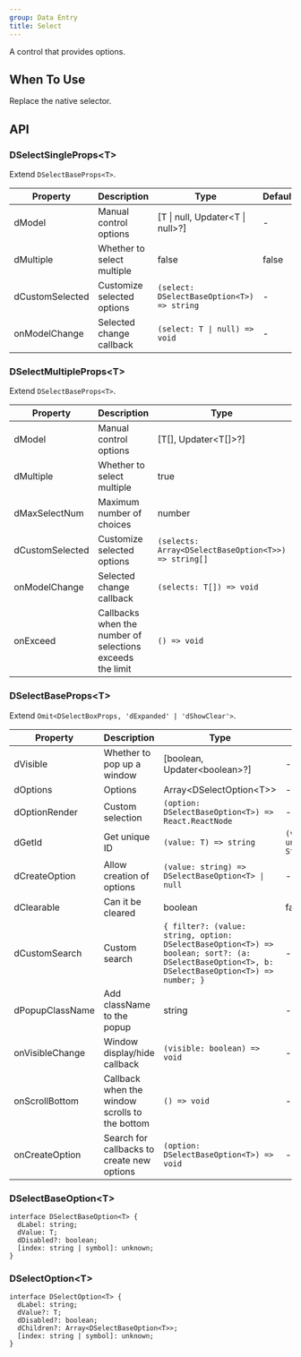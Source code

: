 ```yaml
---
group: Data Entry
title: Select
---
```


A control that provides options.

## When To Use

Replace the native selector.

## API

### DSelectSingleProps\<T\>

Extend `DSelectBaseProps<T>`.

<!-- prettier-ignore-start -->
| Property | Description | Type | Default | 
| --- | --- | --- | --- | 
| dModel | Manual control options | [T \| null, Updater\<T \| null\>?] | - |
| dMultiple | Whether to select multiple | false | false |
| dCustomSelected | Customize selected options | `(select: DSelectBaseOption<T>) => string`  | - |
| onModelChange | Selected change callback | `(select: T \| null) => void` | - |
<!-- prettier-ignore-end -->

### DSelectMultipleProps\<T\>

Extend `DSelectBaseProps<T>`.

<!-- prettier-ignore-start -->
| Property | Description | Type | Default | 
| --- | --- | --- | --- | 
| dModel | Manual control options | [T[], Updater\<T[]\>?] | - |
| dMultiple | Whether to select multiple | true | false |
| dMaxSelectNum | Maximum number of choices | number | - |
| dCustomSelected | Customize selected options | `(selects: Array<DSelectBaseOption<T>>) => string[]`  | - |
| onModelChange | Selected change callback | `(selects: T[]) => void` | - |
| onExceed | Callbacks when the number of selections exceeds the limit | `() => void` | - |
<!-- prettier-ignore-end -->

### DSelectBaseProps\<T\>

Extend `Omit<DSelectBoxProps, 'dExpanded' | 'dShowClear'>`.

<!-- prettier-ignore-start -->
| Property | Description | Type | Default | 
| --- | --- | --- | --- | 
| dVisible | Whether to pop up a window | [boolean, Updater\<boolean\>?] | - |
| dOptions | Options | Array\<DSelectOption\<T\>\> | - |
| dOptionRender | Custom selection | `(option: DSelectBaseOption<T>) => React.ReactNode` | - |
| dGetId | Get unique ID | `(value: T) => string` | `(value: unknown) => String(value)` |
| dCreateOption | Allow creation of options | `(value: string) => DSelectBaseOption<T> \| null` | - |
| dClearable | Can it be cleared | boolean | false |
| dCustomSearch | Custom search | `{ filter?: (value: string, option: DSelectBaseOption<T>) => boolean; sort?: (a: DSelectBaseOption<T>, b: DSelectBaseOption<T>) => number; }` | - |
| dPopupClassName | Add className to the popup | string | - |
| onVisibleChange | Window display/hide callback | `(visible: boolean) => void` | - |
| onScrollBottom | Callback when the window scrolls to the bottom | `() => void` | - |
| onCreateOption | Search for callbacks to create new options | `(option: DSelectBaseOption<T>) => void` | - |
<!-- prettier-ignore-end -->

### DSelectBaseOption\<T\>

```tsx
interface DSelectBaseOption<T> {
  dLabel: string;
  dValue: T;
  dDisabled?: boolean;
  [index: string | symbol]: unknown;
}
```

### DSelectOption\<T\>

```tsx
interface DSelectOption<T> {
  dLabel: string;
  dValue?: T;
  dDisabled?: boolean;
  dChildren?: Array<DSelectBaseOption<T>>;
  [index: string | symbol]: unknown;
}
```

